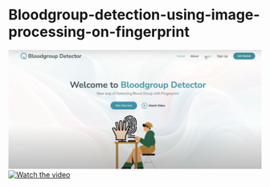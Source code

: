 # Bloodgroup-detection-using-image-processing-on-fingerprint
[![Watch the video](bloodgroup_detector.png)](https://youtu.be/wnKKdwa-VIM)
<a href="https://youtu.be/wnKKdwa-VIM">
    <img src="bloodgroup_detector.jpfdg" alt="Watch the video" width="600">
</a>
